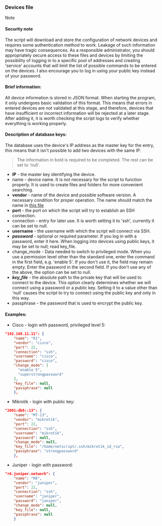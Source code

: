 ### Devices file

> [!NOTE]
> #### Security note
> The script will download and store the configuration of network devices and requires some authentication method to work. Leakage of such information may have tragic consequences. As a responsible administrator, you should appropriately secure access to these files and devices by limiting the possibility of logging in to a specific pool of addresses and creating 'service' accounts that will limit the list of possible commands to be entered on the devices. I also encourage you to log in using your public key instead of your password.

#### Brief information:
All device information is stored in JSON format. When starting the program, it only undergoes basic validation of this format. This means that errors in entered devices are not validated at this stage, and therefore, devices that have insufficient or incorrect information will be rejected at a later stage. After adding it, it is worth checking the script logs to verify whether everything is working properly.

#### Description of database keys:
The database uses the device's IP address as the master key for the entry, this means that it isn't possible to add two devices with the same IP.
> The information in bold is required to be completed. The rest can be set to 'null'.
- **IP** - the master key identifying the device.
- name - device name. It is not necessary for the script to function properly. It is used to create files and folders for more convenient searching.
- **vendor** - name of the device and possible software version. A necessary condition for proper operation. The name should match the name in [this file](supported_vendors.md)
- **port** - the port on which the script will try to establish an SSH connection.
- connection - entry for later use. It is worth setting it to 'ssh', currently it can be set to null.
- **username** - the username with which the script will connect via SSH.
- ***password*** - optional or required parameter. If you log in with a password, enter it here. When logging into devices using public keys, it may be set to null; read key_file. 
- change_mode - Data needed to switch to privileged mode. When you use a permission level other than the standard one, enter the command in the first field, e.g. 'enable 5'. If you don't use it, the field may remain empty. Enter the password in the second field. If you don't use any of the above, the option can be set to null.
- ***key_file*** - the absolute path to the private key that will be used to connect to the device. This option clearly determines whether we will connect using a password or a public key. Setting it to a value other than 'null' causes the script to try to connect using the public key and only in this way.
- passphrase - the password that is used to encrypt the public key.

#### Examples:
- Cisco - login with password, privileged level 5:
```json
"192.168.11.11": {
    "name": "R1",
    "vendor": "cisco",
    "port": 22,
    "connection": "ssh",
    "username": "cisco",
    "password": "cisco",
    "change_mode": [
      "enable 5",
      "superstrongpassword"
    ],
    "key_file": null,
    "passphrase": null
    },
```
- Mikrotik - login with public key:
```json
"2001:db8::13": {
    "name": "MT-13",
    "vendor": "mikrotik",
    "port": 22,
    "connection": "ssh",
    "username": "mikrotik",
    "password": null,
    "change_mode": null,
    "key_file": "/home/netscript/.ssh/mikrotik_id_rsa",
    "passphrase": "strongpassword"
    },
```
- Juniper - login with password:
```json
"r6.juniper.network": {
    "name": "R6",
    "vendor": "juniper",
    "port": 22,
    "connection": "ssh",
    "username": "juniper",
    "password": "juniper",
    "change_mode": null,
    "key_file": null,
    "passphrase": null
    }
```
